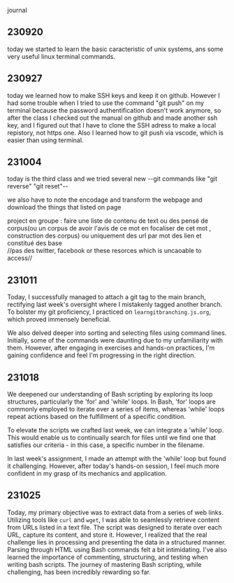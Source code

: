 journal 
## 230920 
today we started to learn the basic caracteristic of unix systems, ans some very useful linux terminal commands.

## 230927
today we learned how to make SSH keys and keep it on github.
However I had some trouble when I tried to use the command "git push" on my terminal because the password authentification doesn't work anymore, so after the class I checked out the manual on github and made another ssh key, and I figured out that I have to clone the SSH adress to make a local repistory, not https one. Also I learned how to git push via vscode, which is easier than using terminal.

## 231004
today is the third class and we tried several new --git commands like "git reverse" "git reset"--

we also have to note the encodage and transform the webpage and download the things that listed on page

project en groupe : 
faire une liste de contenu de text ou des pensé de corpus(ou un corpus de avoir l'avis de ce mot en focaliser de cet mot , construction des corpus)
ou uniquement des url par mot des lien et constitué des base  
//pas des twitter, facebook or these resorces which is uncaoable to access//

## 231011
Today, I successfully managed to attach a git tag to the main branch, rectifying last week's oversight where I mistakenly tagged another branch. To bolster my git proficiency, I practiced on `learngitbranching.js.org`, which proved immensely beneficial.

We also delved deeper into sorting and selecting files using command lines. Initially, some of the commands were daunting due to my unfamiliarity with them. However, after engaging in exercises and hands-on practices, I'm gaining confidence and feel I'm progressing in the right direction.

## 231018
We deepened our understanding of Bash scripting by exploring its loop structures, particularly the 'for' and 'while' loops. In Bash, 'for' loops are commonly employed to iterate over a series of items, whereas 'while' loops repeat actions based on the fulfillment of a specific condition.

To elevate the scripts we crafted last week, we can integrate a 'while' loop. This would enable us to continually search for files until we find one that satisfies our criteria - in this case, a specific number in the filename.

In last week's assignment, I made an attempt with the 'while' loop but found it challenging. However, after today's hands-on session, I feel much more confident in my grasp of its mechanics and application.

## 231025
Today, my primary objective was to extract data from a series of web links. Utilizing tools like `curl` and `wget`, I was able to seamlessly retrieve content from URLs listed in a text file. The script was designed to iterate over each URL, capture its content, and store it.
However, I realized that the real challenge lies in processing and presenting the data in a structured manner. Parsing through HTML using Bash commands felt a bit intimidating.
I've also learned the importance of commenting, structuring, and testing when writing bash scripts. The journey of mastering Bash scripting, while challenging, has been incredibly rewarding so far.

